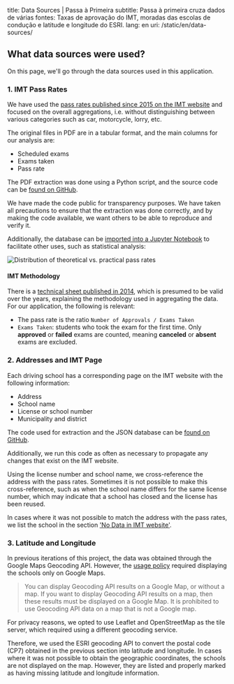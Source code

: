 title: Data Sources | Passa à Primeira
subtitle: Passa à primeira cruza dados de várias fontes: Taxas de aprovação do IMT, moradas das escolas de condução e latitude e longitude do ESRI.
lang: en
uri: /static/en/data-sources/

## What data sources were used?

On this page, we'll go through the data sources used in this application.

### 1. IMT Pass Rates

We have used the [pass rates published since 2015 on the IMT website](https://www.imt-ip.pt/sites/IMTT/Portugues/EnsinoConducao/taxasdeaprovacao/Paginas/TaxasdeAprovacao.aspx") and focused on the overall aggregations, i.e. without distinguishing between various categories such as car, motorcycle, lorry, etc.

The original files in PDF are in a tabular format, and the main columns for our analysis are:

- Scheduled exams
- Exams taken
- Pass rate

The PDF extraction was done using a Python script, and the source code can be [found on GitHub](https://github.com/codecadre/imt-pass-rates/blob/master/parse.ipynb).

We have made the code public for transparency purposes. We have taken all precautions to ensure that the extraction was done correctly, and by making the code available, we want others to be able to reproduce and verify it.

Additionally, the database can be [imported into a Jupyter Notebook](https://github.com/codecadre/imt-pass-rates/blob/master/demo.ipynb) to facilitate other uses, such as statistical analysis:

![Distribution of theoretical vs. practical pass rates](/img/pages/data-sources/demo.png "Distribution of theoretical vs. practical pass rates")

#### IMT Methodology

There is a [technical sheet published in 2014](https://www.imt-ip.pt/sites/IMTT/Portugues/EnsinoConducao/taxasdeaprovacao/Paginas/TaxasdeAprovacao.aspx"), which is presumed to be valid over the years, explaining the methodology used in aggregating the data. For our application, the following is relevant:
- The pass rate is the ratio `Number of Approvals / Exams Taken`
- `Exams Taken`: students who took the exam for the first time. Only **approved** or **failed** exams are counted, meaning **canceled** or **absent** exams are excluded.

### 2. Addresses and IMT Page

Each driving school has a corresponding page on the IMT website with the following information:

- Address
- School name
- License or school number
- Municipality and district

The code used for extraction and the JSON database can be [found on GitHub](https://github.com/codecadre/imt-school-addresses).

Additionally, we run this code as often as necessary to propagate any changes that exist on the IMT website.

Using the license number and school name, we cross-reference the address with the pass rates. Sometimes it is not possible to make this cross-reference, such as when the school name differs for the same license number, which may indicate that a school has closed and the license has been reused.

In cases where it was not possible to match the address with the pass rates, we list the school in the section ['No Data in IMT website'](https://passaprimeira.xyz/distritos-regioes/sem-info/).

### 3. Latitude and Longitude

In previous iterations of this project, the data was obtained through the Google Maps Geocoding API. However, the [usage policy](https://developers.google.com/maps/documentation/geocoding/policies) required displaying the schools only on Google Maps.

> You can display Geocoding API results on a Google Map, or without a map. If you want to display Geocoding API results on a map, then these results must be displayed on a Google Map. It is prohibited to use Geocoding API data on a map that is not a Google map.

For privacy reasons, we opted to use Leaflet and OpenStreetMap as the tile server, which required using a different geocoding service.

Therefore, we used the ESRI geocoding API to convert the postal code (CP7) obtained in the previous section into latitude and longitude. In cases where it was not possible to obtain the geographic coordinates, the schools are not displayed on the map. However, they are listed and properly marked as having missing latitude and longitude information.
